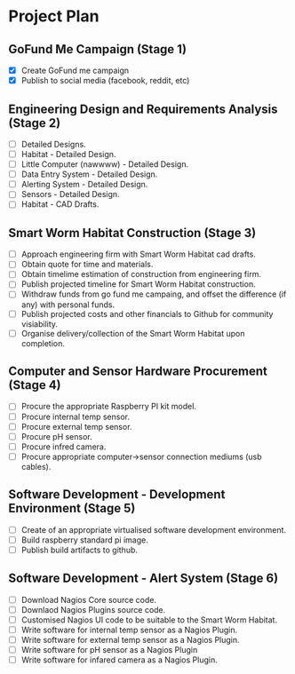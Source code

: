 # Project Plan

## GoFund Me Campaign (Stage 1) 

- [x] Create GoFund me campaign
- [x] Publish to social media (facebook, reddit, etc)

## Engineering Design and Requirements Analysis (Stage 2) 

- [ ] Detailed Designs.
 - [ ] Habitat - Detailed Design.
 - [ ] Little Computer (nawwww) - Detailed Design.
 - [ ] Data Entry System - Detailed Design.
 - [ ] Alerting System - Detailed Design.
 - [ ] Sensors - Detailed Design.
- [ ] Habitat - CAD Drafts.

## Smart Worm Habitat Construction (Stage 3)
 
 - [ ] Approach engineering firm with Smart Worm Habitat cad drafts. 
  - [ ] Obtain quote for time and materials.
  - [ ] Obtain timelime estimation of construction from engineering firm.
 - [ ] Publish projected timeline for Smart Worm Habitat construction.
 - [ ] Withdraw funds from go fund me campaing, and offset the difference (if any) with personal funds.
 - [ ] Publish projected costs and other financials to Github for community visiability.
 - [ ] Organise delivery/collection of the Smart Worm Habitat upon completion. 

## Computer and Sensor Hardware Procurement (Stage 4)

- [ ] Procure the appropriate Raspberry PI kit model. 
- [ ] Procure internal temp sensor.
- [ ] Procure external temp sensor.
- [ ] Procure pH sensor.
- [ ] Procure infred camera. 
- [ ] Procure appropriate computer->sensor connection mediums (usb cables).

## Software Development - Development Environment (Stage 5)

- [ ] Create of an appropriate virtualised software development environment.
- [ ] Build raspberry standard pi image.
- [ ] Publish build artifacts to github.

## Software Development - Alert System (Stage 6)

- [ ] Download Nagios Core source code.
- [ ] Downlaod Nagios Plugins source code.
- [ ] Customised Nagios UI code to be suitable to the Smart Worm Habitat.
- [ ] Write software for internal temp sensor as a Nagios Plugin.
- [ ] Write software for external temp sensor as a Nagios Plugin.
- [ ] Write software for pH sensor as a Nagios Plugin
- [ ] Write software for infared camera as a Nagios Plugin. 
